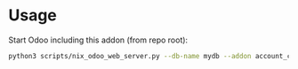 # Usage

Start Odoo including this addon (from repo root):

```bash
python3 scripts/nix_odoo_web_server.py --db-name mydb --addon account_cutoff_accrual_sale_stock_delivery
```
